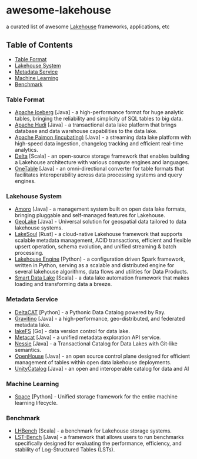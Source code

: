 # awesome-lakehouse
a curated list of awesome [Lakehouse](https://www.databricks.com/sites/default/files/2020/12/cidr_lakehouse.pdf) frameworks, applications, etc

## Table of Contents

- [Table Format](#table-format)
- [Lakehouse System](#lakehouse-system)
- [Metadata Service](#metadata-service)
- [Machine Learning](#machine-learning)
- [Benchmark](#benchmark)

### Table Format

- [Apache Iceberg](https://github.com/apache/iceberg) [Java] - a high-performance format for huge analytic tables, bringing the reliability and simplicity of SQL tables to big data.
- [Apache Hudi](https://github.com/apache/hudi) [Java] - a transactional data lake platform that brings database and data warehouse capabilities to the data lake.
- [Apache Paimon (incubating)](https://github.com/apache/incubator-paimon) [Java] - a streaming data lake platform with high-speed data ingestion, changelog tracking and efficient real-time analytics.
- [Delta](https://github.com/delta-io/delta/) [Scala] - an open-source storage framework that enables building a Lakehouse architecture with various compute engines and languages.
- [OneTable](https://github.com/onetable-io/onetable) [Java] - an omni-directional converter for table formats that facilitates interoperability across data processing systems and query engines.

### Lakehouse System

- [Amoro](https://github.com/NetEase/amoro) [Java] - a management system built on open data lake formats, bringing pluggable and self-managed features for Lakehouse.
- [GeoLake](https://github.com/spatialx-project/geolake) [Java] - Universal solution for geospatial data tailored to data lakehouse systems.
- [LakeSoul](https://github.com/lakesoul-io/LakeSoul) [Rust] - a cloud-native Lakehouse framework that supports scalable metadata management, ACID transactions, efficient and flexible upsert operation, schema evolution, and unified streaming & batch processing.
- [Lakehouse Engine](https://github.com/adidas/lakehouse-engine) [Python] - a configuration driven Spark framework, written in Python, serving as a scalable and distributed engine for several lakehouse algorithms, data flows and utilities for Data Products.
- [Smart Data Lake](https://github.com/smart-data-lake/smart-data-lake) [Scala] - a data lake automation framework that makes loading and transforming data a breeze. 

### Metadata Service

- [DeltaCAT](https://github.com/ray-project/deltacat) [Python] - a Pythonic Data Catalog powered by Ray.
- [Gravitino](https://github.com/datastrato/gravitino) [Java] - a high-performance, geo-distributed, and federated metadata lake.
- [lakeFS](https://github.com/treeverse/lakeFS) [Go] - data version control for data lake.
- [Metacat](https://github.com/Netflix/metacat) [Java] - a unified metadata exploration API service.
- [Nessie](https://github.com/projectnessie/nessie) [Java] - a Transactional Catalog for Data Lakes with Git-like semantics.
- [OpenHouse](https://github.com/linkedin/openhouse) [Java] - an open source control plane designed for efficient management of tables within open data lakehouse deployments.
- [UnityCatalog](https://github.com/unitycatalog/unitycatalog) [Java] - an open and interoperable catalog for data and AI

### Machine Learning

- [Space](https://github.com/google/space) [Python] - Unified storage framework for the entire machine learning lifecycle.

### Benchmark

- [LHBench](https://github.com/lhbench/lhbench) [Scala] - a benchmark for Lakehouse storage systems.
- [LST-Bench](https://github.com/microsoft/lst-bench) [Java] - a framework that allows users to run benchmarks specifically designed for evaluating the performance, efficiency, and stability of Log-Structured Tables (LSTs).
